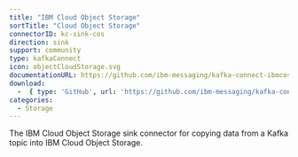 ```yaml
---
title: "IBM Cloud Object Storage"
sortTitle: "Cloud Object Storage"
connectorID: kc-sink-cos
direction: sink
support: community
type: kafkaConnect
icon: objectCloudStorage.svg
documentationURL: https://github.com/ibm-messaging/kafka-connect-ibmcos-sink/blob/master/README.md
download:
  -  { type: 'GitHub', url: 'https://github.com/ibm-messaging/kafka-connect-ibmcos-sink' }
categories:
  - Storage
---
```


The IBM Cloud Object Storage sink connector for copying data from a Kafka topic into IBM Cloud Object Storage.
